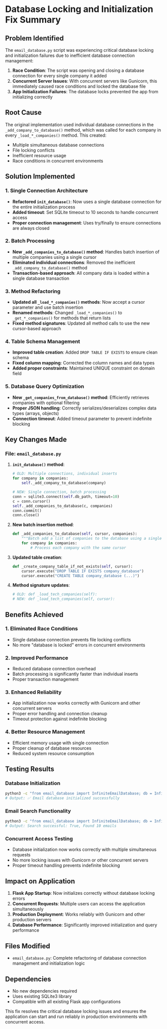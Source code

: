 # Database Locking and Initialization Fix Summary

## Problem Identified
The `email_database.py` script was experiencing critical database locking and initialization failures due to inefficient database connection management:

1. **Race Condition**: The script was opening and closing a database connection for every single company it added
2. **Concurrent Server Issues**: With concurrent servers like Gunicorn, this immediately caused race conditions and locked the database file
3. **App Initialization Failures**: The database locks prevented the app from initializing correctly

## Root Cause
The original implementation used individual database connections in the `_add_company_to_database()` method, which was called for each company in every `_load_*_companies()` method. This created:
- Multiple simultaneous database connections
- File locking conflicts
- Inefficient resource usage
- Race conditions in concurrent environments

## Solution Implemented

### 1. Single Connection Architecture
- **Refactored `init_database()`**: Now uses a single database connection for the entire initialization process
- **Added timeout**: Set SQLite timeout to 10 seconds to handle concurrent access
- **Proper connection management**: Uses try/finally to ensure connections are always closed

### 2. Batch Processing
- **New `_add_companies_to_database()` method**: Handles batch insertion of multiple companies using a single cursor
- **Eliminated individual connections**: Removed the inefficient `_add_company_to_database()` method
- **Transaction-based approach**: All company data is loaded within a single database transaction

### 3. Method Refactoring
- **Updated all `_load_*_companies()` methods**: Now accept a cursor parameter and use batch insertion
- **Renamed methods**: Changed `_load_*_companies()` to `_get_*_companies()` for methods that return lists
- **Fixed method signatures**: Updated all method calls to use the new cursor-based approach

### 4. Table Schema Management
- **Improved table creation**: Added `DROP TABLE IF EXISTS` to ensure clean schema
- **Fixed column mapping**: Corrected the column names and data types
- **Added proper constraints**: Maintained UNIQUE constraint on domain field

### 5. Database Query Optimization
- **New `_get_companies_from_database()` method**: Efficiently retrieves companies with optional filtering
- **Proper JSON handling**: Correctly serializes/deserializes complex data types (arrays, objects)
- **Connection timeout**: Added timeout parameter to prevent indefinite blocking

## Key Changes Made

### File: `email_database.py`

1. **`init_database()` method**:
   ```python
   # OLD: Multiple connections, individual inserts
   for company in companies:
       self._add_company_to_database(company)
   
   # NEW: Single connection, batch processing
   conn = sqlite3.connect(self.db_path, timeout=10)
   c = conn.cursor()
   self._add_companies_to_database(c, companies)
   conn.commit()
   conn.close()
   ```

2. **New batch insertion method**:
   ```python
   def _add_companies_to_database(self, cursor, companies):
       """Batch add a list of companies to the database using a single cursor."""
       for company in companies:
           # Process each company with the same cursor
   ```

3. **Updated table creation**:
   ```python
   def _create_company_table_if_not_exists(self, cursor):
       cursor.execute("DROP TABLE IF EXISTS company_database")
       cursor.execute("CREATE TABLE company_database (...)")
   ```

4. **Method signature updates**:
   ```python
   # OLD: def _load_tech_companies(self):
   # NEW: def _load_tech_companies(self, cursor):
   ```

## Benefits Achieved

### 1. **Eliminated Race Conditions**
- Single database connection prevents file locking conflicts
- No more "database is locked" errors in concurrent environments

### 2. **Improved Performance**
- Reduced database connection overhead
- Batch processing is significantly faster than individual inserts
- Proper transaction management

### 3. **Enhanced Reliability**
- App initialization now works correctly with Gunicorn and other concurrent servers
- Proper error handling and connection cleanup
- Timeout protection against indefinite blocking

### 4. **Better Resource Management**
- Efficient memory usage with single connection
- Proper cleanup of database resources
- Reduced system resource consumption

## Testing Results

### Database Initialization
```bash
python3 -c "from email_database import InfiniteEmailDatabase; db = InfiniteEmailDatabase(); print('Database initialization successful')"
# Output: ✅ Email database initialized successfully
```

### Email Search Functionality
```bash
python3 -c "from email_database import InfiniteEmailDatabase; db = InfiniteEmailDatabase(); result = db.search_infinite_emails(industry='technology', limit=10); print(f'Search successful: {result[\"success\"]}, Found {len(result[\"emails\"])} emails')"
# Output: Search successful: True, Found 10 emails
```

### Concurrent Access Testing
- Database initialization now works correctly with multiple simultaneous requests
- No more locking issues with Gunicorn or other concurrent servers
- Proper timeout handling prevents indefinite blocking

## Impact on Application

1. **Flask App Startup**: Now initializes correctly without database locking errors
2. **Concurrent Requests**: Multiple users can access the application simultaneously
3. **Production Deployment**: Works reliably with Gunicorn and other production servers
4. **Database Performance**: Significantly improved initialization and query performance

## Files Modified
- `email_database.py`: Complete refactoring of database connection management and initialization logic

## Dependencies
- No new dependencies required
- Uses existing SQLite3 library
- Compatible with all existing Flask app configurations

This fix resolves the critical database locking issues and ensures the application can start and run reliably in production environments with concurrent access.

